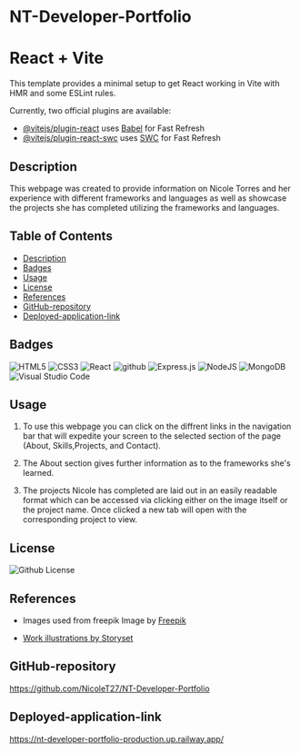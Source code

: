 # NT-Developer-Portfolio

# React + Vite

This template provides a minimal setup to get React working in Vite with HMR and some ESLint rules.

Currently, two official plugins are available:

- [@vitejs/plugin-react](https://github.com/vitejs/vite-plugin-react/blob/main/packages/plugin-react/README.md) uses [Babel](https://babeljs.io/) for Fast Refresh
- [@vitejs/plugin-react-swc](https://github.com/vitejs/vite-plugin-react-swc) uses [SWC](https://swc.rs/) for Fast Refresh

## Description

This webpage was created to provide information on Nicole Torres and her experience with different frameworks and languages as well as showcase the projects she has completed utilizing the frameworks and languages.

## Table of Contents
- [Description](#description)
- [Badges](#badges)
- [Usage](#usage)
- [License](#license)
- [References](#references)
- [GitHub-repository](#github-repository)
- [Deployed-application-link](#deployed-application-link)

## Badges
![HTML5](https://img.shields.io/badge/html5-%23E34F26.svg?style=for-the-badge&logo=html5&logoColor=white)
![CSS3](https://img.shields.io/badge/css3-%231572B6.svg?style=for-the-badge&logo=css3&logoColor=white)
![React](https://img.shields.io/badge/react-%2320232a.svg?style=for-the-badge&logo=react&logoColor=%2361DAFB)
![github](https://img.shields.io/badge/github-Profile-lightgrey.svg)
![Express.js](https://img.shields.io/badge/express.js-%23404d59.svg?style=for-the-badge&logo=express&logoColor=%2361DAFB)
![NodeJS](https://img.shields.io/badge/node.js-6DA55F?style=for-the-badge&logo=node.js&logoColor=white)
![MongoDB](https://img.shields.io/badge/MongoDB-%234ea94b.svg?style=for-the-badge&logo=mongodb&logoColor=white)
![Visual Studio Code](https://img.shields.io/badge/Visual%20Studio%20Code-0078d7.svg?style=for-the-badge&logo=visual-studio-code&logoColor=white)

## Usage

1. To use this webpage you can click on the diffrent links in the navigation bar that will expedite your screen to the selected section of the page (About, Skills,Projects, and Contact).

2. The About section gives further information as to the frameworks she's learned.

3. The projects Nicole has completed are laid out in an easily readable format which can be accessed via clicking either on the image itself or the project name. Once clicked a new tab will open with the corresponding project to view.


## License
![Github License](https://img.shields.io/badge/License-MIT-blue.svg)

## References
- Images used from freepik
Image by <a href="https://www.freepik.com/free-vector/abstract-classic-blue-background_6671417.htm#page=2&query=abstract%20background&position=1&from_view=search&track=ais&uuid=c76bb457-3b12-4a8c-a695-fa3286b6eab9">Freepik</a>

- <a href="https://storyset.com/work">Work illustrations by Storyset</a>

## GitHub-repository
https://github.com/NicoleT27/NT-Developer-Portfolio

## Deployed-application-link
https://nt-developer-portfolio-production.up.railway.app/
